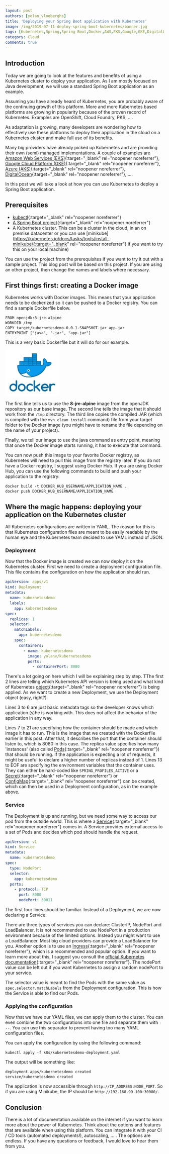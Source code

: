 ```yaml
---
layout: post
authors: [yolan_vloeberghs]
title: 'Deploying your Spring Boot application with Kubernetes'
image: /img/2019-07-11-deploy-spring-boot-kubernetes/banner.jpg
tags: [Kubernetes,Spring,Spring Boot,Docker,AWS,EKS,Google,GKE,DigitalOcean,Azure,AKS,kubectl,Minikube]
category: Cloud
comments: true
---
```


## Introduction

Today we are going to look at the features and benefits of using a Kubernetes cluster to deploy your application. As I am mostly focused on Java development, we will use a standard Spring Boot application as an example. 

Assuming you have already heard of Kubernetes, you are probably aware of the continuing growth of this platform. More and more Kubernetes based platforms are growing in popularity because of the proven record of Kubernetes. Examples are OpenShift, Cloud Foundry, PKS, ....

As adaptation is growing, many developers are wondering how to effectively use these platforms to deploy their application in the cloud on a Kubernetes cluster and make full use of its benefits.

Many big providers have already picked up Kubernetes and are providing their own (semi) managed implementations. A couple of examples are [Amazon Web Services (EKS)](https://aws.amazon.com/eks/){:target="_blank" rel="noopener noreferrer"}, [Google Cloud Platform (GKE)](https://cloud.google.com/kubernetes-engine/){:target="_blank" rel="noopener noreferrer"}, [Azure (AKS)](https://azure.microsoft.com/nl-nl/services/kubernetes-service/){:target="_blank" rel="noopener noreferrer"}, [DigitalOcean](https://www.digitalocean.com/products/kubernetes/){:target="_blank" rel="noopener noreferrer"}, .... 

In this post we will take a look at how you can use Kubernetes to deploy a Spring Boot application.

## Prerequisites
* [kubectl](https://kubernetes.io/docs/reference/kubectl/overview/){:target="_blank" rel="noopener noreferrer"}
* [A Spring Boot project](https://www.github.com/yolanv/kubernetesdemo){:target="_blank" rel="noopener noreferrer"}
* A Kubernetes cluster.
This can be a cluster in the cloud, in an on premise datacenter or you can use [minikube](https://kubernetes.io/docs/tasks/tools/install-minikube/{:target="_blank" rel="noopener noreferrer"} if you want to try this on your local machine)

You can use the project from the prerequisites if you want to try it out with a sample project. This blog post will be based on this project. If you are using an other project, then change the names and labels where necessary. 

## First things first: creating a Docker image

Kubernetes works with Docker images. This means that your application needs to be dockerized so it can be pushed to a Docker registry. You can find a sample Dockerfile below.

```
FROM openjdk:8-jre-alpine
WORKDIR /tmp
COPY target/kubernetesdemo-0.0.1-SNAPSHOT.jar app.jar
ENTRYPOINT ["java", "-jar", "app.jar"]
```
This is a very basic Dockerfile but it will do for our example. 

<img class="image right" alt="Docker" src="/img/2019-07-11-deploy-spring-boot-kubernetes/docker.png">

The first line tells us to use the **8-jre-alpine** image from the openJDK repository as our base image.
The second line tells the image that it should work from the `/tmp` directory.
The third line copies the compiled JAR (which is compiled with the `mvn clean install` command) file from your target folder to the Docker image (you might have to rename the file depending on the name of your project).

Finally, we tell our image to use the java command as entry point, meaning that once the Docker image starts running, it has to execute that command.

You can now push this image to your favorite Docker registry, as Kubernetes will need to pull this image from the registry later. If you do not have a Docker registry, I suggest using Docker Hub. If you are using Docker Hub, you can use the following commands to build and push your application to the registry:

```
docker build -t DOCKER_HUB_USERNAME/APPLICATION_NAME .
docker push DOCKER_HUB_USERNAME/APPLICATION_NAME
````

## Where the magic happens: deploying your application on the Kubernetes cluster

All Kubernetes configurations are written in YAML. The reason for this is that Kubernetes configuration files are meant to be easily readable by the human eye and the Kubernetes team decided to use YAML instead of JSON.

### Deployment

Now that the Docker image is created we can now deploy it on the Kubernetes cluster. 
First we need to create a deployment configuration file. This file contains the configuration on how the application should run.

```yaml
apiVersion: apps/v1
kind: Deployment
metadata:
  name: kubernetesdemo
  labels:
    app: kubernetesdemo
spec:
  replicas: 1
  selector:
    matchLabels:
      app: kubernetesdemo
    spec:
      containers:
        - name: kubernetesdemo
          image: yolanv/kubernetesdemo
          ports:
            - containerPort: 8080
```
There's a lot going on here which I will be explaining step by step.
TThe first 2 lines are telling which Kubernetes API version is being used and what kind of Kubernetes [object](https://kubernetes.io/docs/concepts/overview/working-with-objects/kubernetes-objects/){:target="_blank" rel="noopener noreferrer"} is being applied. As we want to create a new Deployment, we use the Deployment object (easy, right?).

Lines 3 to 6 are just basic metadata tags so the developer knows which application (s)he is working with. This does not affect the behavior of the application in any way.

Lines 7 to 21 are specifying how the container should be made and which image it has to run. This is the image that we created with the Dockerfile earlier in this post. After that, it describes the port that the container should listen to, which is 8080 in this case. The replica value specifies how many 'instances' (also called [Pods](https://kubernetes.io/docs/concepts/workloads/pods/pod/){:target="_blank" rel="noopener noreferrer"}) that should be running. If the application is expecting a lot of requests, it might be useful to declare a higher number of replicas instead of 1.
Lines 13 to EOF are specifying the environment variables that the container uses. They can either be hard-coded like `SPRING_PROFILES_ACTIVE` or a [Secret](https://kubernetes.io/docs/concepts/configuration/secret/){:target="_blank" rel="noopener noreferrer"} or [ConfigMap](https://kubernetes.io/docs/tasks/configure-pod-container/configure-pod-configmap/){:target="_blank" rel="noopener noreferrer"} can be created, which can then be used in a Deployment configuration, as in the example above.

### Service
The Deployment is up and running, but we need some way to access our pod from the outside world. This is where a [Service](https://kubernetes.io/docs/concepts/services-networking/service/){:target="_blank" rel="noopener noreferrer"} comes in. 
A Service provides external access to a set of Pods and decides which pod should handle the request.

```yaml
apiVersion: v1
kind: Service
metadata:
  name: kubernetesdemo
spec:
  type: NodePort
  selector:
    app: kubernetesdemo
  ports:
    - protocol: TCP
      port: 8080
      nodePort: 30011
```
The first four lines should be familiar.
Instead of a Deployment, we are now declaring a Service.

There are three types of services you can declare: ClusterIP, NodePort and LoadBalancer. It is not recommended to use NodePort in a production environment because of the limited options. Instead you might want to use a LoadBalancer. Most big cloud providers can provide a LoadBalancer for you. Another option is to use an [Ingress](https://kubernetes.io/docs/concepts/services-networking/ingress/){:target="_blank" rel="noopener noreferrer"}, which is a recommended and popular option. If you want to learn more about this, I suggest you consult the [official Kubernetes documentation](https://v1-13.docs.kubernetes.io/docs/concepts/services-networking/service/#nodeport){:target="_blank" rel="noopener noreferrer"}.
The nodePort value can be left out if you want Kubernetes to assign a random nodePort to your service. 

The selector value is meant to find the Pods with the same value as `spec.selector.matchLabels` from the Deployment configuration. This is how the Service is able to find our Pods.
### Applying the configuration

Now that we have our YAML files, we can apply them to the cluster. You can even combine the two configurations into one file and separate them with `---`.
You can use this separator to prevent having too many YAML configuration files.

You can apply the configuration by using the following command: 

```
kubectl apply -f k8s/kubernetesdemo-deployment.yaml
```

The output will be something like:
```
deployment.apps/kubernetesdemo created
service/kubernetesdemo created
```

The application is now accessible through `http://IP_ADDRESS:NODE_PORT`. So if you are using Minikube, the IP should be `http://192.168.99.100:30080/`. 

## Conclusion
There is a lot of documentation available on the internet if you want to learn more about the power of Kubernetes. Think about the options and features that are available when using this platform. You can integrate it with your CI / CD tools (automated deployments!), autoscaling, ... . The options are endless. 
If you have any questions or feedback, I would love to hear them from you.
